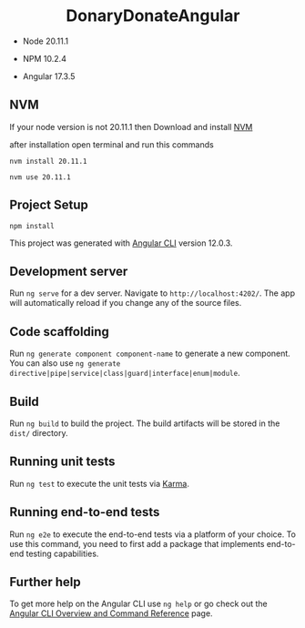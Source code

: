 <h1 align="center">DonaryDonateAngular</h1>

- Node 20.11.1

- NPM 10.2.4

- Angular 17.3.5

## NVM

If your node version is not 20.11.1 then Download and install [NVM](https://github.com/coreybutler/nvm-windows/releases)

after installation open terminal and run this commands

```
nvm install 20.11.1
```

```
nvm use 20.11.1
```

## Project Setup

```
npm install
```

This project was generated with [Angular CLI](https://github.com/angular/angular-cli) version 12.0.3.

## Development server

Run `ng serve` for a dev server. Navigate to `http://localhost:4202/`. The app will automatically reload if you change any of the source files.

## Code scaffolding

Run `ng generate component component-name` to generate a new component. You can also use `ng generate directive|pipe|service|class|guard|interface|enum|module`.

## Build

Run `ng build` to build the project. The build artifacts will be stored in the `dist/` directory.

## Running unit tests

Run `ng test` to execute the unit tests via [Karma](https://karma-runner.github.io).

## Running end-to-end tests

Run `ng e2e` to execute the end-to-end tests via a platform of your choice. To use this command, you need to first add a package that implements end-to-end testing capabilities.

## Further help

To get more help on the Angular CLI use `ng help` or go check out the [Angular CLI Overview and Command Reference](https://angular.io/cli) page.
